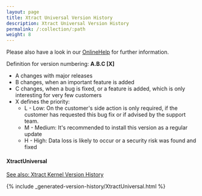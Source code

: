 ```yaml
---
layout: page
title: Xtract Universal Version History
description: Xtract Universal Version History
permalink: /:collection/:path
weight: 8
---
```


Please also have a look in our [OnlineHelp](https://help.theobald-software.com/en/) for further information.

Definition for version numbering: **A.B.C [X]**

- A changes with major releases
- B changes, when an important feature is added
- C changes, when a bug is fixed, or a feature is added, which is only interesting for very few customers
- X defines the priority:
	- L - Low: On the customer's side action is only required, if the customer has requested this bug fix or if advised by the support team.
	- M - Medium: It's recommended to install this version as a regular update
	- H - High: Data loss is likely to occur or a security risk was found and fixed

#### XtractUniversal

[See also: Xtract Kernel Version History](./xtract-kernel-version-history)

{% include _generated-version-history/XtractUniversal.html %}